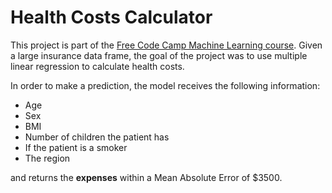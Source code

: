 # Health Costs Calculator

This project is part of the [Free Code Camp Machine Learning course](https://www.freecodecamp.org/learn/machine-learning-with-python/#how-neural-networks-work). Given a large insurance data frame, the goal of the project was to use multiple linear regression to calculate health costs.

In order to make a prediction, the model receives the following information:

- Age
- Sex
- BMI
- Number of children the patient has
- If the patient is a smoker
- The region

and returns the **expenses** within a Mean Absolute Error of $3500.
